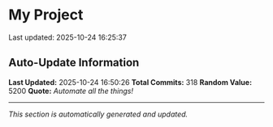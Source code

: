 # My Project


Last updated: 2025-10-24 16:25:37





































































































































































































































































































































































































































































































































































































































































































































## Auto-Update Information

**Last Updated:** 2025-10-24 16:50:26
**Total Commits:** 318
**Random Value:** 5200
**Quote:** _Automate all the things!_

---
_This section is automatically generated and updated._